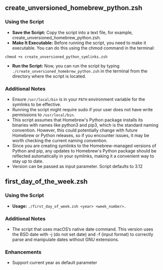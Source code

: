 ## create_unversioned_homebrew_python.zsh ##

### Using the Script ###
* **Save the Script:** Copy the script into a text file, for example, create_unversioned_homebrew_python.zsh.
* **Make It Executable:** Before running the script, you need to make it executable. You can do this using the chmod command in the terminal:
```
chmod +x create_unversioned_python_symlinks.zsh
```
* **Run the Script:** Now, you can run the script by typing `./create_unversioned_homebrew_python.zsh` in the terminal from the directory where the script is located.
### Additional Notes ##
* Ensure `/usr/local/bin` is in your `PATH` environment variable for the symlinks to be effective.
* Running the script might require sudo if your user does not have write permissions to `/usr/local/bin`.
* This script assumes that Homebrew's Python package installs its binaries with names like python3 and pip3, which is the standard naming convention. However, this could potentially change with future Homebrew or Python releases, so if you encounter issues, it may be worth checking the current naming convention.
* Since you are creating symlinks to the Homebrew-managed versions of Python and pip, any updates to Homebrew's Python package should be reflected automatically in your symlinks, making it a convenient way to stay up to date.
* Version can be passed as input parameter. Script defaults to 3.12

## first_day_of_the_week.zsh ##

### Using the Script ###
* **Usage:** ```./first_day_of_week.zsh <year> <week_number>.```
### Additional Notes ##
* The script that uses macOS’s native date command. This version uses the BSD date with -j (do not set date) and -f (input format) to correctly parse and manipulate dates without GNU extensions.

### Enhancements ###
* Support current year as default parameter
